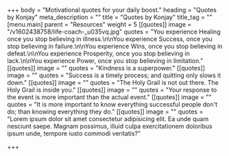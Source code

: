 +++
body = "Motivational quotes for your daily boost."
heading = "Quotes by Konjay"
meta_description = ""
title = "Quotes by Konjay"
title_tag = ""
[menu.main]
parent = "Resources"
weight = 5
[[quotes]]
image = "/v1602438758/life-coach-_u035vq.jpg"
quotes = "You experience Healing once you stop believing in illness.\n\nYou experience Success, once you stop believing in failure.\n\nYou experience Wins, once you stop believing in defeat.\n\nYou experience Prosperity, once you stop believing in lack.\n\nYou experience Power, once you stop believing in limitation."
[[quotes]]
image = ""
quotes = "Kindness is a superpower."
[[quotes]]
image = ""
quotes = "Success is a timely process; and quitting only slows it down."
[[quotes]]
image = ""
quotes = "The Holy Grail is not out there. The Holy Grail is inside you."
[[quotes]]
image = ""
quotes = "Your response to the event is more important than the actual event."
[[quotes]]
image = ""
quotes = "It is  more important to know everything successful people don't do;  than knowing everything they do."
[[quotes]]
image = ""
quotes = "Lorem ipsum dolor sit amet consectetur adipisicing elit. Ea unde quam nesciunt saepe. Magnam possimus, illuid culpa exercitationem doloribus ipsum unde, tempore iusto commodi veritatis?"

+++
